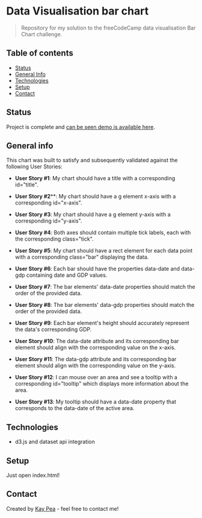 # Data Visualisation bar chart
> Repository for my solution to the freeCodeCamp data visualisation Bar Chart challenge.

## Table of contents
* [Status](#status)
* [General Info](#general-info)
* [Technologies](#technologies)
* [Setup](#setup)
* [Contact](#contact)

## Status
Project is complete and [can be seen demo is available here](https://ravenblack24.github.io/d3-us-gdp-chart/).

## General info
This chart was built to satisfy and subsequently validated against the following User Stories:

- **User Story #1**: My chart should have a title with a corresponding id="title".

- **User Story #2****: My chart should have a g element x-axis with a corresponding id="x-axis".

- **User Story #3**: My chart should have a g element y-axis with a corresponding id="y-axis".

- **User Story #4**: Both axes should contain multiple tick labels, each with the corresponding class="tick".

- **User Story #5**: My chart should have a rect element for each data point with a corresponding class="bar" displaying the data.

- **User Story #6**: Each bar should have the properties data-date and data-gdp containing date and GDP values.

- **User Story #7**: The bar elements' data-date properties should match the order of the provided data.

- **User Story #8**: The bar elements' data-gdp properties should match the order of the provided data.

- **User Story #9**: Each bar element's height should accurately represent the data's corresponding GDP.

- **User Story #10**: The data-date attribute and its corresponding bar element should align with the corresponding value on the x-axis.

- **User Story #11**: The data-gdp attribute and its corresponding bar element should align with the corresponding value on the y-axis.

- **User Story #12**: I can mouse over an area and see a tooltip with a corresponding id="tooltip" which displays more information about the area.

- **User Story #13**: My tooltip should have a data-date property that corresponds to the data-date of the active area.

## Technologies
* d3.js and dataset api integration

## Setup
Just open index.html!

## Contact
Created by [Kay Pea](https://imkp.co.uk) - feel free to contact me!